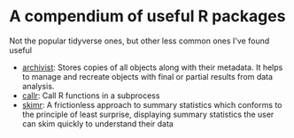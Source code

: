 # A compendium of useful R packages

Not the popular tidyverse ones, but other less common ones I've found useful

* [archivist](http://pbiecek.github.io/archivist/): Stores copies of all objects along with their metadata. It helps to manage and recreate objects with final or partial results from data analysis. 
* [callr](https://callr.r-lib.org/): Call R functions in a subprocess
* [skimr](https://ropensci.github.io/skimr/): A frictionless approach to summary statistics which conforms to the principle of least surprise, displaying summary statistics the user can skim quickly to understand their data
